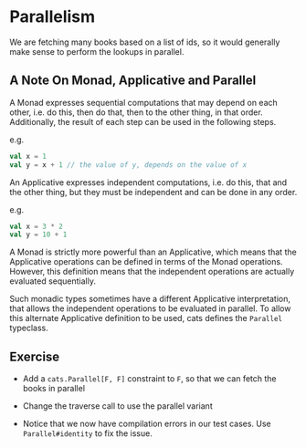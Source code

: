 # Parallelism

We are fetching many books based on a list of ids, so it would generally make sense to perform the lookups
in parallel.

## A Note On Monad, Applicative and Parallel

A Monad expresses sequential computations that may depend on each other, i.e. do this, then do that,
then to the other thing, in that order. Additionally, the result of each step can be used in the following steps.

e.g.
```scala
val x = 1
val y = x + 1 // the value of y, depends on the value of x
```

An Applicative expresses independent computations, i.e. do this, that and the other thing, but they must
be independent and can be done in any order.

e.g.
```scala
val x = 3 * 2
val y = 10 + 1
```

A Monad is strictly more powerful than an Applicative, which means that the Applicative operations can be
defined in terms of the Monad operations. However, this definition means that the independent operations
are actually evaluated sequentially.

Such monadic types sometimes have a different Applicative interpretation, that allows the independent operations
to be evaluated in parallel. To allow this alternate Applicative definition to be used, cats defines the `Parallel` typeclass.

## Exercise
  
- Add a `cats.Parallel[F, F]` constraint to `F`, so that we can fetch the books in parallel

- Change the traverse call to use the parallel variant

- Notice that we now have compilation errors in our test cases. Use `Parallel#identity` to fix the issue.
